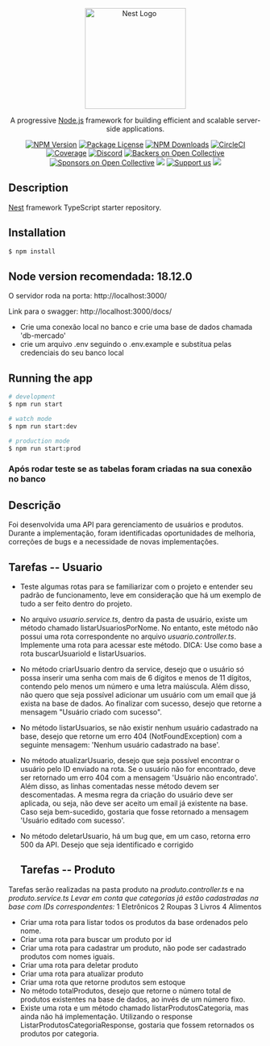 <p align="center">
  <a href="http://nestjs.com/" target="blank"><img src="https://nestjs.com/img/logo-small.svg" width="200" alt="Nest Logo" /></a>
</p>

[circleci-image]: https://img.shields.io/circleci/build/github/nestjs/nest/master?token=abc123def456
[circleci-url]: https://circleci.com/gh/nestjs/nest

  <p align="center">A progressive <a href="http://nodejs.org" target="_blank">Node.js</a> framework for building efficient and scalable server-side applications.</p>
    <p align="center">
<a href="https://www.npmjs.com/~nestjscore" target="_blank"><img src="https://img.shields.io/npm/v/@nestjs/core.svg" alt="NPM Version" /></a>
<a href="https://www.npmjs.com/~nestjscore" target="_blank"><img src="https://img.shields.io/npm/l/@nestjs/core.svg" alt="Package License" /></a>
<a href="https://www.npmjs.com/~nestjscore" target="_blank"><img src="https://img.shields.io/npm/dm/@nestjs/common.svg" alt="NPM Downloads" /></a>
<a href="https://circleci.com/gh/nestjs/nest" target="_blank"><img src="https://img.shields.io/circleci/build/github/nestjs/nest/master" alt="CircleCI" /></a>
<a href="https://coveralls.io/github/nestjs/nest?branch=master" target="_blank"><img src="https://coveralls.io/repos/github/nestjs/nest/badge.svg?branch=master#9" alt="Coverage" /></a>
<a href="https://discord.gg/G7Qnnhy" target="_blank"><img src="https://img.shields.io/badge/discord-online-brightgreen.svg" alt="Discord"/></a>
<a href="https://opencollective.com/nest#backer" target="_blank"><img src="https://opencollective.com/nest/backers/badge.svg" alt="Backers on Open Collective" /></a>
<a href="https://opencollective.com/nest#sponsor" target="_blank"><img src="https://opencollective.com/nest/sponsors/badge.svg" alt="Sponsors on Open Collective" /></a>
  <a href="https://paypal.me/kamilmysliwiec" target="_blank"><img src="https://img.shields.io/badge/Donate-PayPal-ff3f59.svg"/></a>
    <a href="https://opencollective.com/nest#sponsor"  target="_blank"><img src="https://img.shields.io/badge/Support%20us-Open%20Collective-41B883.svg" alt="Support us"></a>
  <a href="https://twitter.com/nestframework" target="_blank"><img src="https://img.shields.io/twitter/follow/nestframework.svg?style=social&label=Follow"></a>
</p>
  <!--[![Backers on Open Collective](https://opencollective.com/nest/backers/badge.svg)](https://opencollective.com/nest#backer)
  [![Sponsors on Open Collective](https://opencollective.com/nest/sponsors/badge.svg)](https://opencollective.com/nest#sponsor)-->

## Description

[Nest](https://github.com/nestjs/nest) framework TypeScript starter repository.

## Installation

```bash
$ npm install
```
## Node version recomendada: 18.12.0

O servidor roda na porta: http://localhost:3000/

Link para o swagger: http://localhost:3000/docs/

- Crie uma conexão local no banco e crie uma base de dados chamada 'db-mercado' 
- crie um arquivo .env seguindo o .env.example e substitua pelas credenciais do seu banco local
  
## Running the app

```bash
# development
$ npm run start

# watch mode
$ npm run start:dev

# production mode
$ npm run start:prod
```

### Após rodar teste se as tabelas foram criadas na sua conexão no banco

## Descrição

Foi desenvolvida uma API para gerenciamento de usuários e produtos. Durante a implementação, foram identificadas oportunidades de melhoria, correções de bugs e a necessidade de novas implementações.


## Tarefas -- Usuario

- Teste algumas rotas para se familiarizar com o projeto e entender seu padrão de funcionamento, leve em consideração que há um exemplo de tudo a ser feito dentro do projeto.
- No arquivo *usuario.service.ts*, dentro da pasta de usuário, existe um método chamado listarUsuariosPorNome. No entanto, este método não possui uma rota correspondente no arquivo *usuario.controller.ts*. Implemente uma rota para acessar este método. DICA: Use como base a rota buscarUsuarioId e listarUsuarios.
- No método criarUsuario dentro da service, desejo que o usuário só possa inserir uma senha com mais de 6 dígitos e menos de 11 dígitos, contendo pelo menos um número e uma letra maiúscula. Além disso, não quero que seja possível adicionar um usuário com um email que já exista na base de dados. Ao finalizar com sucesso, desejo que retorne a mensagem "Usuário criado com sucesso".
- No método listarUsuarios, se não existir nenhum usuário cadastrado na base, desejo que retorne um erro 404 (NotFoundException) com a seguinte mensagem: 'Nenhum usuário cadastrado na base'.
- No método atualizarUsuario, desejo que seja possível encontrar o usuário pelo ID enviado na rota. Se o usuário não for encontrado, deve ser retornado um erro 404 com a mensagem 'Usuário não encontrado'. Além disso, as linhas comentadas nesse método devem ser descomentadas. A mesma regra da criação do usuário deve ser aplicada, ou seja, não deve ser aceito um email já existente na base. Caso seja bem-sucedido, gostaria que fosse retornado a mensagem 'Usuário editado com sucesso'.
- No método deletarUsuario, há um bug que, em um caso, retorna erro 500 da API. Desejo que seja identificado e corrigido

  ## Tarefas -- Produto
Tarefas serão realizadas na pasta produto na *produto.controller.ts* e na *produto.service.ts*
*Levar em conta que categorias já estão cadastradas na base com IDs correspondentes:*
1	Eletrônicos
2	Roupas
3	Livros
4	Alimentos

- Criar uma rota para listar todos os produtos da base ordenados pelo nome.
- Criar uma rota para buscar um produto por id
- Criar uma rota para cadastrar um produto, não pode ser cadastrado produtos com nomes iguais.
- Criar uma rota para deletar produto
- Criar uma rota para atualizar produto
- Criar uma rota que retorne produtos sem estoque
- No método totalProdutos, desejo que retorne o número total de produtos existentes na base de dados, ao invés de um número fixo.
- Existe uma rota e um método chamado listarProdutosCategoria, mas ainda não há implementação. Utilizando o response ListarProdutosCategoriaResponse, gostaria que fossem retornados os produtos por categoria.
